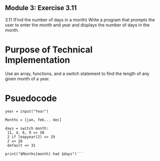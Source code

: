 ## Module 3: Exercise 3.11
3.11 (Find the number of days in a month) Write a program that prompts the user to enter the month and year and displays the number of days in the month.

# Purpose of Technical Implementation
Use an array, functions, and a switch statement to find the length of any given month of a year.
# Psuedocode
```month = input("Month")
year = input("Year")
 
Months = [jan, feb... dec]
 
days = switch month:
 11, 4, 6, 9 => 30
 2 if leapyear(2) => 29
 2 => 28
 default => 31
 
print("$Months[month] had $days")```
 
